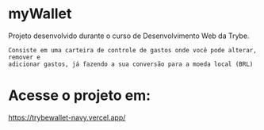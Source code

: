 
# myWallet

Projeto desenvolvido durante o curso de Desenvolvimento Web da Trybe.

    Consiste em uma carteira de controle de gastos onde você pode alterar, remover e
    adicionar gastos, já fazendo a sua conversão para a moeda local (BRL)

# Acesse o projeto em:

https://trybewallet-navy.vercel.app/
